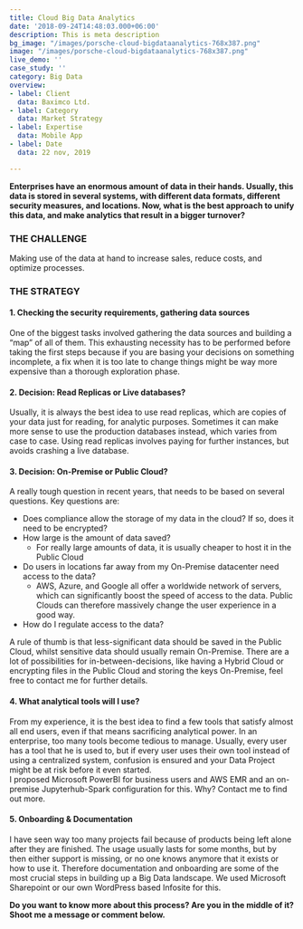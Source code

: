 ```yaml
---
title: Cloud Big Data Analytics
date: '2018-09-24T14:48:03.000+06:00'
description: This is meta description
bg_image: "/images/porsche-cloud-bigdataanalytics-768x387.png"
image: "/images/porsche-cloud-bigdataanalytics-768x387.png"
live_demo: ''
case_study: ''
category: Big Data
overview:
- label: Client
  data: Baximco Ltd.
- label: Category
  data: Market Strategy
- label: Expertise
  data: Mobile App
- label: Date
  data: 22 nov, 2019

---
```

**Enterprises have an enormous amount of data in their hands. Usually, this data is stored in several systems, with different data formats, different security measures, and locations. Now, what is the best approach to unify this data, and make analytics that result in a bigger turnover?**

### THE CHALLENGE

Making use of the data at hand to increase sales, reduce costs, and optimize processes.

### THE STRATEGY

#### 1. Checking the security requirements, gathering data sources

One of the biggest tasks involved gathering the data sources and building a “map” of all of them. This exhausting necessity has to be performed before taking the first steps because if you are basing your decisions on something incomplete, a fix when it is too late to change things might be way more expensive than a thorough exploration phase.

#### 2. Decision: Read Replicas or Live databases?

Usually, it is always the best idea to use read replicas, which are copies of your data just for reading, for analytic purposes. Sometimes it can make more sense to use the production databases instead, which varies from case to case. Using read replicas involves paying for further instances, but avoids crashing a live database.

#### 3. Decision: On-Premise or Public Cloud?

A really tough question in recent years, that needs to be based on several questions. Key questions are:

* Does compliance allow the storage of my data in the cloud? If so, does it need to be encrypted?
* How large is the amount of data saved?
  * For really large amounts of data, it is usually cheaper to host it in the Public Cloud
* Do users in locations far away from my On-Premise datacenter need access to the data?
  * AWS, Azure, and Google all offer a worldwide network of servers, which can significantly boost the speed of access to the data. Public Clouds can therefore massively change the user experience in a good way.
* How do I regulate access to the data?

A rule of thumb is that less-significant data should be saved in the Public Cloud, whilst sensitive data should usually remain On-Premise. There are a lot of possibilities for in-between-decisions, like having a Hybrid Cloud or encrypting files in the Public Cloud and storing the keys On-Premise, feel free to contact me for further details.

#### 4. What analytical tools will I use?

From my experience, it is the best idea to find a few tools that satisfy almost all end users, even if that means sacrificing analytical power. In an enterprise, too many tools become tedious to manage. Usually, every user has a tool that he is used to, but if every user uses their own tool instead of using a centralized system, confusion is ensured and your Data Project might be at risk before it even started.  
I proposed Microsoft PowerBI for business users and AWS EMR and an on-premise Jupyterhub-Spark configuration for this. Why? Contact me to find out more.

#### 5. Onboarding & Documentation

I have seen way too many projects fail because of products being left alone after they are finished. The usage usually lasts for some months, but by then either support is missing, or no one knows anymore that it exists or how to use it. Therefore documentation and onboarding are some of the most crucial steps in building up a Big Data landscape. We used Microsoft Sharepoint or our own WordPress based Infosite for this.

**Do you want to know more about this process? Are you in the middle of it? Shoot me a message or comment below.**